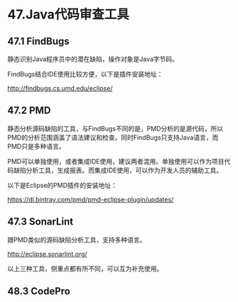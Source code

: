 # 47.Java代码审查工具

## 47.1 FindBugs

静态识别Java程序员中的潜在缺陷，操作对象是Java字节码。

FindBugs结合IDE使用比较方便，以下是插件安装地址：

http://findbugs.cs.umd.edu/eclipse/


## 47.2 PMD

静态分析源码缺陷的工具，与FindBugs不同的是，PMD分析的是源代码，所以PMD的分析范围涵盖了语法建议和检查。同时FindBugs只支持Java语言，而PMD只是多种语言。

PMD可以单独使用，或者集成IDE使用，建议两者混用。单独使用可以作为项目代码缺陷分析工具，生成报表。而集成IDE使用，可以作为开发人员的辅助工具。

以下是Eclipse的PMD插件的安装地址：

https://dl.bintray.com/pmd/pmd-eclipse-plugin/updates/

## 47.3 SonarLint

跟PMD类似的源码缺陷分析工具，支持多种语言。

http://eclipse.sonarlint.org/

以上三种工具，侧重点都有所不同，可以互为补充使用。

## 48.3 CodePro


